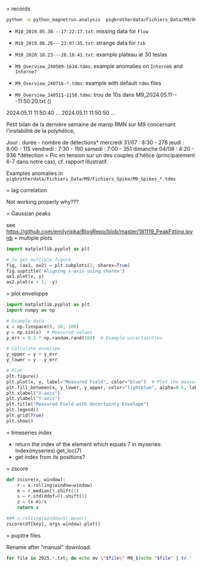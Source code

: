 = records

```bash
python -m python_magnetrun.analysis  pigbrotherdata/Fichiers_Data/M9/Overview/M9_Overview_240509-*.tdms --key Référence_GR1 --show --synchronize
```

- `M10_2019.05.30---17:22:17.txt`: missing data for `Flow`
- `M10_2019.06.26---23:07:35.txt`: strange data for `tsb`
- `M10_2020.10.23---20.10.41.txt`: example plateau at 30 teslas

- `M9_Overview_240509-1634.tdms`: example anomalies on `Interne6` and `Interne7`
- `M9_Overview_240716-*.tdms`: example with default `tdms` files
- `M9_Overview_240511-1150.tdms`: trou de 10s dans M9_2024.05.11---11:50:20.txt ()

2024.05.11	11:50:40	...	
2024.05.11	11:50:50	...	

Petit bilan de la dernière semaine de manip RMN sur M9 concernant l'instabilité de la polyhélice,

Jour : durée - nombre de détections*
mercredi 31/07 : 8:30 - 278
jeudi : 8:00 - 115
vendredi : 7:30 - 190
samedi : 7:00 - 351
dimanche 04/08 : 4:20 - 936
*détection = Pic en tension sur un des couples d'hélice (principalement 6-7 dans notre cas), cf. rapport illustratif.

Examples anomalies in `pigbrotherdata/Fichiers_Data/M9/Fichiers_Spike/M9_Spikes_*.tdms`


= lag correlation

Not working properly why???

= Gaussian peaks

see https://github.com/emilyripka/BlogRepo/blob/master/181119_PeakFitting.ipynb
= multiple plots

```python
import matplotlib.pyplot as plt

# to get multiple figure
fig, (ax1, ax2) = plt.subplots(2, sharex=True)
fig.suptitle('Aligning x-axis using sharex')
ax1.plot(x, y)
ax2.plot(x + 1, -y)
```

= plot enveloppe

```python
import matplotlib.pyplot as plt
import numpy as np

# Example data
x = np.linspace(0, 10, 100)
y = np.sin(x)  # Measured values
y_err = 0.1 * np.random.rand(100)  # Example uncertainties

# Calculate envelope
y_upper = y + y_err
y_lower = y - y_err

# Plot
plt.figure()
plt.plot(x, y, label="Measured Field", color="blue")  # Plot the measured values
plt.fill_between(x, y_lower, y_upper, color="lightblue", alpha=0.5, label="Uncertainty Envelope")  # Plot the envelope
plt.xlabel("X-axis")
plt.ylabel("Y-axis")
plt.title("Measured Field with Uncertainty Envelope")
plt.legend()
plt.grid(True)
plt.show()
```

= timeseries index

* return the index of the element which equals 7 in myseries: Index(myseries).get_loc(7)
* get index from its positions?

= zscore

```python
def zscore(x, window):
    r = x.rolling(window=window)
    m = r.median().shift(1)
    s = r.std(ddof=0).shift(1)
    z = (x-m)/s
    return z

### s.rolling(window=5).mean()
zscore(df[key], args.window).plot()
```


= pupitre files

Rename after "manual" download:

```bash
for file in 2025.*.txt; do echo mv \"$file\" M9_$(echo "$file" | tr ' ' '-'| tr '_' ':'); done
```
